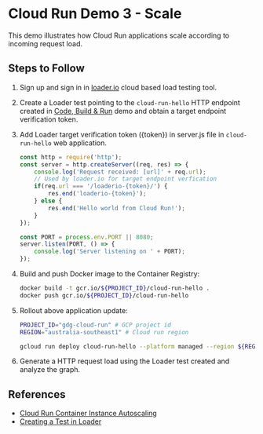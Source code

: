 # Cloud Run Demo 3 - Scale

This demo illustrates how Cloud Run applications scale according to incoming request load.

## Steps to Follow

1. Sign up and sign in in [loader.io](https://loader.io) cloud based load testing tool.

2. Create a Loader test pointing to the `cloud-run-hello` HTTP endpoint created in [Code, Build & Run](../1-code-build-run) demo and obtain a target endpoint verification token.

3. Add Loader target verification token ({token}) in server.js file in `cloud-run-hello` web application. 

   ```js
   const http = require('http');
   const server = http.createServer((req, res) => {
       console.log('Request received: [url]' + req.url);
       // Used by loader.io for target endpoint verfication
       if(req.url === '/loaderio-{token}/') {
           res.end('loaderio-{token}');
       } else {
           res.end('Hello world from Cloud Run!');
       }
   });

   const PORT = process.env.PORT || 8080;
   server.listen(PORT, () => {
       console.log('Server listening on ' + PORT);
   });
   ```

4. Build and push Docker image to the Container Registry:

   ```bash
   docker build -t gcr.io/${PROJECT_ID}/cloud-run-hello .
   docker push gcr.io/${PROJECT_ID}/cloud-run-hello
   ```
   
5. Rollout above application update:

   ```bash
   PROJECT_ID="gdg-cloud-run" # GCP project id
   REGION="australia-southeast1" # Cloud run region

   gcloud run deploy cloud-run-hello --platform managed --region ${REGION} --image gcr.io/${PROJECT_ID}/cloud-run-hello --allow-unauthenticated
   ```
6. Generate a HTTP request load using the Loader test created and analyze the graph.

## References

- [Cloud Run Container Instance Autoscaling](https://cloud.google.com/run/docs/about-instance-autoscaling)
- [Creating a Test in Loader](https://support.loader.io/article/15-creating-a-test)

